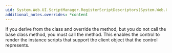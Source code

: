 ```yaml
---
uid: System.Web.UI.ScriptManager.RegisterScriptDescriptors(System.Web.UI.IScriptControl)
additional_notes.overrides: *content
---
```


<p>If you derive from the <xref href="System.Web.UI.ScriptControl"></xref> class and override the <xref href="System.Web.UI.Control.Render(System.Web.UI.HtmlTextWriter)"></xref> method, but you do not call the base class method, you must call the <xref href="System.Web.UI.ScriptManager.RegisterScriptDescriptors(System.Web.UI.IScriptControl)"></xref> method. This enables the <xref href="System.Web.UI.ScriptManager"></xref> control to render the instance scripts that support the client object that the control represents.</p>


